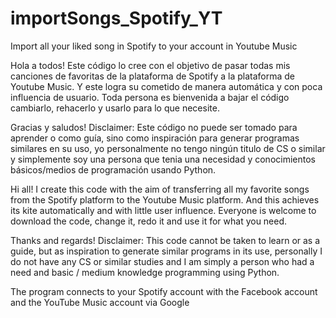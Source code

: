 # importSongs_Spotify_YT
Import all your liked song in Spotify to your account in Youtube Music

Hola a todos! Este código lo cree con el objetivo de pasar todas mis canciones de favoritas de la plataforma de Spotify a la plataforma de Youtube Music. Y este logra su cometido de manera automática y con poca influencia de usuario. Toda persona es bienvenida a bajar el código cambiarlo, rehacerlo y usarlo para lo que necesite.

Gracias y saludos!
Disclaimer: Este código no puede ser tomado para aprender o como guía, sino como inspiración para generar programas similares en su uso, yo personalmente no tengo ningún titulo de CS o similar y simplemente soy una persona que tenia una necesidad y conocimientos básicos/medios de programación usando Python.

Hi all! I create this code with the aim of transferring all my favorite songs from the Spotify platform to the Youtube Music platform. And this achieves its kite automatically and with little user influence. Everyone is welcome to download the code, change it, redo it and use it for what you need.

Thanks and regards!
Disclaimer: This code cannot be taken to learn or as a guide, but as inspiration to generate similar programs in its use, personally I do not have any CS or similar studies and I am simply a person who had a need and basic / medium knowledge programming using Python.

The program connects to your Spotify account with the Facebook account and the YouTube Music account via Google

